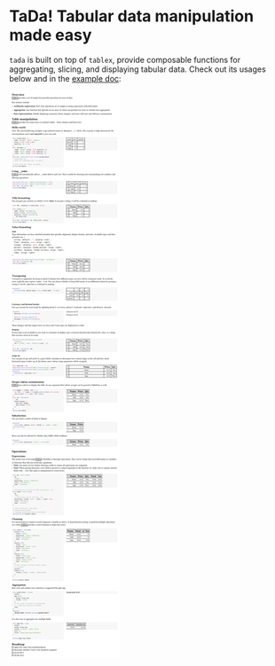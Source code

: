 # TaDa! Tabular data manipulation made easy

`tada` is built on top of `tablex`, provide composable functions for aggregating, slicing, and displaying tabular data.
Check out its usages below and in the [example doc](https://github.com/ntjess/typst-tada/blob/main/docs/main.pdf):

![](https://github.com/ntjess/typst-tada/blob/main/main.svg)
